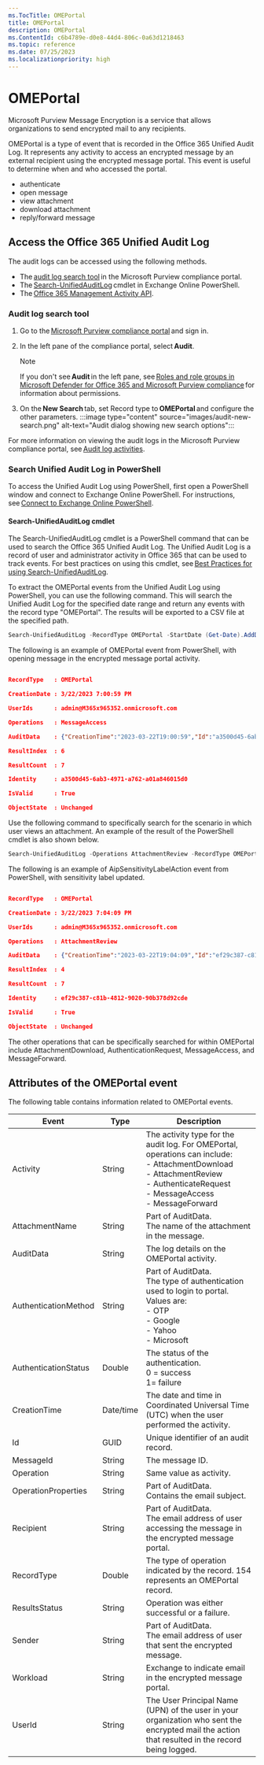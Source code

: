 ```yaml
---
ms.TocTitle: OMEPortal
title: OMEPortal
description: OMEPortal
ms.ContentId: c6b4789e-d0e8-44d4-806c-0a63d1218463
ms.topic: reference
ms.date: 07/25/2023
ms.localizationpriority: high
---
```


# OMEPortal

Microsoft Purview Message Encryption is a service that allows organizations to send encrypted mail to any recipients.

OMEPortal is a type of event that is recorded in the Office 365 Unified Audit Log.  It represents any activity to access an encrypted message by an external recipient using the encrypted message portal.  This event is useful to determine when and who accessed the portal.

- authenticate
- open message
- view attachment
- download attachment
- reply/forward message

## Access the Office 365 Unified Audit Log

The audit logs can be accessed using the following methods.

- The [audit log search tool](/office/office-365-management-api/aipsensitivitylabelaction#audit-log-search-tool.md) in the Microsoft Purview compliance portal.
- The [Search-UnifiedAuditLog](/office/office-365-management-api/aipsensitivitylabelaction#search-unified-audit-log-in-powershell.md) cmdlet in Exchange Online PowerShell.
- The [Office 365 Management Activity API](/office/office-365-management-api/aipsensitivitylabelaction#office-365-management-activity-api.md).

### Audit log search tool

1. Go to the [Microsoft Purview compliance portal](https://sip.compliance.microsoft.com/homepage) and sign in.
2. In the left pane of the compliance portal, select **Audit**.

    > [!NOTE]
    > If you don't see **Audit** in the left pane, see [Roles and role groups in Microsoft Defender for Office 365 and Microsoft Purview compliance](/microsoft-365/security/office-365-security/scc-permissions?view=o365-worldwide&preserve-view=true) for information about permissions.

3. On the **New Search** tab, set Record type to **OMEPortal** and configure the other parameters.
:::image type="content" source="images/audit-new-search.png" alt-text="Audit dialog showing new search options":::

For more information on viewing the audit logs in the Microsoft Purview compliance portal, see [Audit log activities](/microsoft-365/compliance/audit-log-activities?view=o365-worldwide).

### Search Unified Audit Log in PowerShell

To access the Unified Audit Log using PowerShell, first open a PowerShell window and connect to Exchange Online PowerShell. For instructions, see [Connect to Exchange Online PowerShell](/powershell/exchange/connect-to-exchange-online-powershell?view=exchange-ps).

#### Search-UnifiedAuditLog cmdlet

The Search-UnifiedAuditLog cmdlet is a PowerShell command that can be used to search the Office 365 Unified Audit Log. The Unified Audit Log is a record of user and administrator activity in Office 365 that can be used to track events. For best practices on using this cmdlet, see [Best Practices for using Search-UnifiedAuditLog](/office/office-365-management-api/aip-unified-audit-logs-best-practices.md).

To extract the OMEPortal events from the Unified Audit Log using PowerShell, you can use the following command. This will search the Unified Audit Log for the specified date range and return any events with the record type "OMEPortal". The results will be exported to a CSV file at the specified path.

```powershell
Search-UnifiedAuditLog -RecordType OMEPortal -StartDate (Get-Date).AddDays(-100) -EndDate (Get-Date) | Export-Csv -Path <output file> 
```

The following is an example of OMEPortal event from PowerShell, with opening message in the encrypted message portal activity.

```json

RecordType   : OMEPortal 

CreationDate : 3/22/2023 7:00:59 PM 

UserIds      : admin@M365x965352.onmicrosoft.com 

Operations   : MessageAccess 

AuditData    : {"CreationTime":"2023-03-22T19:00:59","Id":"a3500d45-6ab3-4971-a762-a01a846015d0","Operation":"MessageAccess","OrganizationId":"84b06764-3e5e-4f51-9a78-046a7f38b59b","RecordType":154,"ResultStatus":"Success","UserKey":"admin@M365x965352.onmicrosoft.com","UserType":0,"Version":1,"Workload":"Exchange","UserId":"admin@M365x965352.onmicrosoft.com","AuthenticationMethod":"Google","AuthenticationStatus":0,"MessageId":"<MW5PR18MB5094602B59DFEC335A3C5E58AA869@MW5PR18MB5094.namprd18.prod.outlook.com>","OperationProperties":[{"Name":"MailSubject","Value":"Support case 1234567"}],"OperationStatus":0,"Recipient":"samschan.msft@gmail.com","Sender":"admin@M365x965352.onmicrosoft.com"} 

ResultIndex  : 6 

ResultCount  : 7 

Identity     : a3500d45-6ab3-4971-a762-a01a846015d0 

IsValid      : True 

ObjectState  : Unchanged 

```

Use the following command to specifically search for the scenario in which user views an attachment. An example of the result of the PowerShell cmdlet is also shown below.

```PowerShell
Search-UnifiedAuditLog -Operations AttachmentReview -RecordType OMEPortal -StartDate (Get-Date).AddDays(-100) -EndDate (Get-Date)
```

The following is an example of AipSensitivityLabelAction event from PowerShell, with sensitivity label updated.

```json

RecordType   : OMEPortal 

CreationDate : 3/22/2023 7:04:09 PM 

UserIds      : admin@M365x965352.onmicrosoft.com 

Operations   : AttachmentReview 

AuditData    : {"CreationTime":"2023-03-22T19:04:09","Id":"ef29c387-c81b-4812-9020-90b378d92cde","Operation":"AttachmentReview","OrganizationId":"84b06764-3e5e-4f51-9a78-046a7f38b59b","RecordType":154,"ResultStatus":"Failure","UserKey":"admin@M365x965352.onmicrosoft.com","UserType":0,"Version":1,"Workload":"Exchange","UserId":"admin@M365x965352.onmicrosoft.com","AttachmentName":"Form.docx","AuthenticationMethod":"OTP","AuthenticationStatus":0,"MessageId":"<MW5PR18MB5094CD4A4C6D8A5636154FEBAA869@MW5PR18MB5094.namprd18.prod.outlook.com>","OperationProperties":[{"Name":"MailSubject","Value":"Support case 987654"}],"OperationStatus":1,"Recipient":"samschan.msft@gmail.com","Sender":"admin@M365x965352.onmicrosoft.com"} 

ResultIndex  : 4 

ResultCount  : 7 

Identity     : ef29c387-c81b-4812-9020-90b378d92cde 

IsValid      : True 

ObjectState  : Unchanged 
```

The other operations that can be specifically searched for within OMEPortal include AttachmentDownload, AuthenticationRequest, MessageAccess, and MessageForward.

## Attributes of the OMEPortal event

The following table contains information related to OMEPortal events.

|Event      |Type         |Description |
|-----------|------------|-------------|
|Activity  | String      | The activity type for the audit log. For OMEPortal, operations can include: <br/>- AttachmentDownload<br/>- AttachmentReview<br/>- AuthenticateRequest<br/>- MessageAccess<br/>- MessageForward |
|AttachmentName |String  |Part of AuditData. <br/>The name of the attachment in the message.|
|AuditData | String      |The log details on the OMEPortal activity.<br/>|
|AuthenticationMethod  |String |Part of AuditData. <br/>The type of authentication used to login to portal. Values are: <br/>- OTP <br/>- Google <br/>- Yahoo <br/>- Microsoft |
|AuthenticationStatus  |Double |The status of the authentication. <br/>0 = success<br/>1= failure  |
|CreationTime |Date/time |The date and time in Coordinated Universal Time (UTC) when the user performed the activity. |
|Id        |GUID         |Unique identifier of an audit record. |
|MessageId |String       |The message ID. |
|Operation |String       |Same value as activity. |
|OperationProperties     |String |Part of AuditData. <br/>Contains the email subject. |
|Recipient  |String      |Part of AuditData. <br/>The email address of user accessing the message in the encrypted message portal. |
|RecordType |Double      |The type of operation indicated by the record. 154 represents an OMEPortal record. |
|ResultsStatus |String   |Operation was either successful or a failure. |
|Sender   |String        |Part of AuditData. <br/>The email address of user that sent the encrypted message. |
|Workload |String        |Exchange to indicate email in the encrypted message portal. |
|UserId   |String        |The User Principal Name (UPN) of the user in your organization who sent the encrypted mail the action that resulted in the record being logged. |
